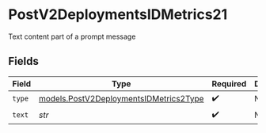 # PostV2DeploymentsIDMetrics21

Text content part of a prompt message


## Fields

| Field                                                                                  | Type                                                                                   | Required                                                                               | Description                                                                            |
| -------------------------------------------------------------------------------------- | -------------------------------------------------------------------------------------- | -------------------------------------------------------------------------------------- | -------------------------------------------------------------------------------------- |
| `type`                                                                                 | [models.PostV2DeploymentsIDMetrics2Type](../models/postv2deploymentsidmetrics2type.md) | :heavy_check_mark:                                                                     | N/A                                                                                    |
| `text`                                                                                 | *str*                                                                                  | :heavy_check_mark:                                                                     | N/A                                                                                    |